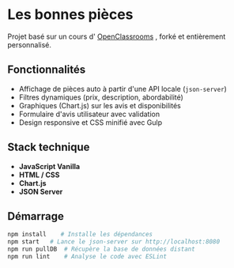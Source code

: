 # Les bonnes pièces

Projet basé sur un cours d' [OpenClassrooms](https://openclassrooms.com/fr/courses/7697016-creez-des-pages-web-dynamiques-avec-javascript) , forké et entièrement personnalisé.

## Fonctionnalités

- Affichage de pièces auto à partir d'une API locale (`json-server`)
- Filtres dynamiques (prix, description, abordabilité)
- Graphiques (Chart.js) sur les avis et disponibilités
- Formulaire d'avis utilisateur avec validation
- Design responsive et CSS minifié avec Gulp

## Stack technique

- **JavaScript Vanilla** 
- **HTML / CSS**
- **Chart.js**
- **JSON Server** 
  
## Démarrage

```bash
npm install    # Installe les dépendances
npm start   # Lance le json-server sur http://localhost:8080
npm run pullDB  # Récupère la base de données distant
npm run lint    # Analyse le code avec ESLint
```
